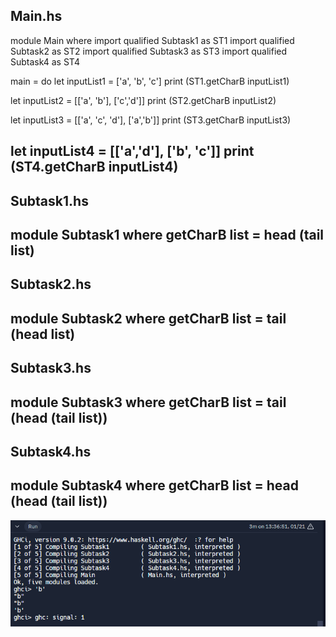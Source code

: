 Main.hs
-------------------------------------------------
module Main where
import qualified Subtask1 as ST1
import qualified Subtask2 as ST2
import qualified Subtask3 as ST3
import qualified Subtask4 as ST4

main = do
  let inputList1 = ['a', 'b', 'c']
  print (ST1.getCharB inputList1)

  let inputList2 = [['a', 'b'], ['c','d']]
  print (ST2.getCharB inputList2)

  let inputList3 = [['a', 'c', 'd'], ['a','b']]
  print (ST3.getCharB inputList3)

  let inputList4 = [['a','d'], ['b', 'c']]
  print (ST4.getCharB inputList4)
-------------------------------------------------
Subtask1.hs
-------------------------------------------------
module Subtask1 where
  getCharB list = head (tail list)
-------------------------------------------------
Subtask2.hs
-------------------------------------------------
module Subtask2 where
  getCharB list = tail (head list)
-------------------------------------------------
Subtask3.hs
-------------------------------------------------
module Subtask3 where
  getCharB list = tail (head (tail list))
-------------------------------------------------
Subtask4.hs
-------------------------------------------------
module Subtask4 where
  getCharB list = head (head (tail list))
-------------------------------------------------
![Alt text](image-1.png)